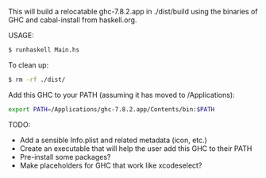 This will build a relocatable ghc-7.8.2.app in ./dist/build using
the binaries of GHC and cabal-install from haskell.org.

USAGE:

```bash
$ runhaskell Main.hs
```

To clean up:

```bash
$ rm -rf ./dist/
```

Add this GHC to your PATH (assuming it has moved to /Applications):

```bash
export PATH=/Applications/ghc-7.8.2.app/Contents/bin:$PATH
```

TODO:

* Add a sensible Info.plist and related metadata (icon, etc.)
* Create an executable that will help the user add this GHC to their PATH
* Pre-install some packages?
* Make placeholders for GHC that work like xcodeselect?
